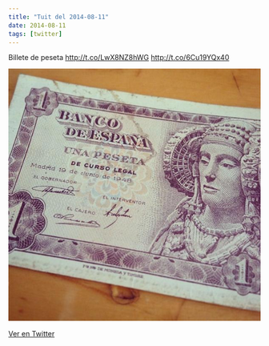 ```yaml
---
title: "Tuit del 2014-08-11"
date: 2014-08-11
tags: [twitter]
---
```


Billete de peseta http://t.co/LwX8NZ8hWG http://t.co/6Cu19YQx40

![Imagen](/assets/images/498909674079801344-Bux7tH8IcAAMmyG.jpg)

[Ver en Twitter](https://twitter.com/i/web/status/498909674079801344)
